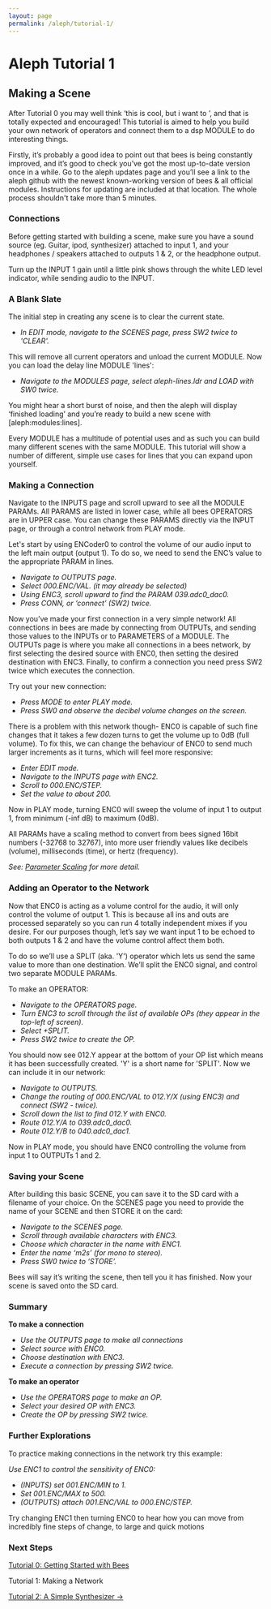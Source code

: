 ```yaml
---
layout: page
permalink: /aleph/tutorial-1/
---
```


# Aleph Tutorial 1

## Making a Scene

After Tutorial 0 you may well think ‘this is cool, but i want to <insert cool thing here>’, and that is totally expected and encouraged! This tutorial is aimed to help you build your own network of operators and connect them to a dsp MODULE to do interesting things.

Firstly, it’s probably a good idea to point out that bees is being constantly improved, and it’s good to check you’ve got the most up-to-date version once in a while. Go to the aleph updates page and you’ll see a link to the aleph github with the newest known-working version of bees & all official modules. Instructions for updating are included at that location. The whole process shouldn't take more than 5 minutes.

### Connections

Before getting started with building a scene, make sure you have a sound source (eg. Guitar, ipod, synthesizer) attached to input 1, and your headphones / speakers attached to outputs 1 & 2, or the headphone output.

Turn up the INPUT 1 gain until a little pink shows through the white LED level indicator, while sending audio to the INPUT.

### A Blank Slate

The initial step in creating any scene is to clear the current state.

- *In EDIT mode, navigate to the SCENES page, press SW2 twice to 'CLEAR'.*

This will remove all current operators and unload the current MODULE. Now you can load the delay line MODULE 'lines':

- *Navigate to the MODULES page, select aleph-lines.ldr and LOAD with SW0 twice.*

You might hear a short burst of noise, and then the aleph will display ‘finished loading’ and you’re ready to build a new scene with [aleph:modules:lines].

Every MODULE has a multitude of potential uses and as such you can build many different scenes with the same MODULE. This tutorial will show a number of different, simple use cases for lines that you can expand upon yourself.

### Making a Connection

Navigate to the INPUTS page and scroll upward to see all the MODULE PARAMs. All PARAMS are listed in lower case, while all bees OPERATORS are in UPPER case. You can change these PARAMS directly via the INPUT page, or through a control network from PLAY mode.

Let's start by using ENCoder0 to control the volume of our audio input to the left main output (output 1). To do so, we need to send the ENC’s value to the appropriate PARAM in lines.

- *Navigate to OUTPUTS page.*
- *Select 000.ENC/VAL. (it may already be selected)*
- *Using ENC3, scroll upward to find the PARAM 039.adc0_dac0.*
- *Press CONN, or ‘connect’ (SW2) twice.*

Now you’ve made your first connection in a very simple network! All connections in bees are made by connecting from OUTPUTs, and sending those values to the INPUTs or to PARAMETERS of a MODULE. The OUTPUTs page is where you make all connections in a bees network, by first selecting the desired source with ENC0, then setting the desired destination with ENC3. Finally, to confirm a connection you need press SW2 twice which executes the connection.

Try out your new connection:

- *Press MODE to enter PLAY mode.*
- *Press SW0 and observe the decibel volume changes on the screen.*

There is a problem with this network though- ENC0 is capable of such fine changes that it takes a few dozen turns to get the volume up to 0dB (full volume). To fix this, we can change the behaviour of ENC0 to send much larger increments as it turns, which will feel more responsive:

- *Enter EDIT mode.*
- *Navigate to the INPUTS page with ENC2.*
- *Scroll to 000.ENC/STEP.*
- *Set the value to about 200.*

Now in PLAY mode, turning ENC0 will sweep the volume of input 1 to output 1, from minimum (-inf dB) to maximum (0dB).

All PARAMs have a scaling method to convert from bees signed 16bit numbers (-32768 to 32767), into more user friendly values like decibels (volume), milliseconds (time), or hertz (frequency).

*See: [Parameter Scaling](../param-scaling) for more detail.*

### Adding an Operator to the Network

Now that ENC0 is acting as a volume control for the audio, it will only control the volume of output 1. This is because all ins and outs are processed separately so you can run 4 totally independent mixes if you desire. For our purposes though, let’s say we want input 1 to be echoed to both outputs 1 & 2 and have the volume control affect them both.

To do so we’ll use a SPLIT (aka. 'Y') operator which lets us send the same value to more than one destination. We’ll split the ENC0 signal, and control two separate MODULE PARAMs.

To make an OPERATOR:

- *Navigate to the OPERATORS page.*
- *Turn ENC3 to scroll through the list of available OPs (they appear in the top-left of screen).*
- *Select +SPLIT.*
- *Press SW2 twice to create the OP.*

You should now see 012.Y appear at the bottom of your OP list which means it has been successfully created. 'Y' is a short name for 'SPLIT'. Now we can include it in our network:

- *Navigate to OUTPUTS.*
- *Change the routing of 000.ENC/VAL to 012.Y/X (using ENC3) and connect (SW2 - twice).*
- *Scroll down the list to find 012.Y with ENC0.*
- *Route 012.Y/A to 039.adc0_dac0.*
- *Route 012.Y/B to 040.adc0_dac1.*

Now in PLAY mode, you should have ENC0 controlling the volume from input 1 to OUTPUTs 1 and 2.

### Saving your Scene

After building this basic SCENE, you can save it to the SD card with a filename of your choice. On the SCENES page you need to provide the name of your SCENE and then STORE it on the card:

- *Navigate to the SCENES page.*
- *Scroll through available characters with ENC3.*
- *Choose which character in the name with ENC1.*
- *Enter the name ‘m2s’ (for mono to stereo).*
- *Press SW0 twice to ‘STORE’.*

Bees will say it’s writing the scene, then tell you it has finished. Now your scene is saved onto the SD card.

### Summary

**To make a connection**

- *Use the OUTPUTS page to make all connections*
- *Select source with ENC0.*
- *Choose destination with ENC3.*
- *Execute a connection by pressing SW2 twice.*

**To make an operator**

- *Use the OPERATORS page to make an OP.*
- *Select your desired OP with ENC3.*
- *Create the OP by pressing SW2 twice.*

### Further Explorations

To practice making connections in the network try this example:

*Use ENC1 to control the sensitivity of ENC0:*

- *(INPUTS) set 001.ENC/MIN to 1.*
- *Set 001.ENC/MAX to 500.*
- *(OUTPUTS) attach 001.ENC/VAL to 000.ENC/STEP.*

Try changing ENC1 then turning ENC0 to hear how you can move from incredibly fine steps of change, to large and quick motions

### Next Steps

[Tutorial 0: Getting Started with Bees](../tutorial-0)

Tutorial 1: Making a Network

[Tutorial 2: A Simple Synthesizer &rarr;](../tutorial-2)
